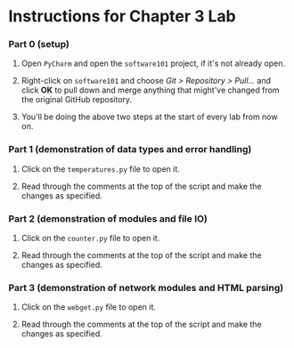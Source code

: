 # Instructions for Chapter 3 Lab

### Part 0 (setup)

1. Open `PyCharm` and open the `software101` project, if it's not
   already open.

2. Right-click on `software101` and choose _Git \> Repository \>
   Pull..._ and click **OK** to pull down and merge anything that
   might've changed from the original GitHub repository.

3. You'll be doing the above two steps at the start of every lab from
   now on.

### Part 1 (demonstration of data types and error handling)

1. Click on the `temperatures.py` file to open it.

2. Read through the comments at the top of the script and make the
   changes as specified.

### Part 2 (demonstration of modules and file IO)

1. Click on the `counter.py` file to open it.

2. Read through the comments at the top of the script and make the
   changes as specified.

### Part 3 (demonstration of network modules and HTML parsing)

1. Click on the `webget.py` file to open it.

2. Read through the comments at the top of the script and make the
   changes as specified.
